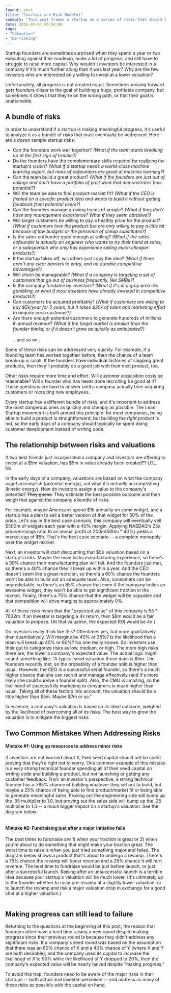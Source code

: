 ```yaml
---
layout: post
title: "Startups are Risk Bundles"
summary: "This post frames a startup as a series of risks that should be mitigated, and offers advice for how to prioritize and address those risks."
date: 2016-03-03 05:54:00
tags:
- "Valuation"
- "De-risking"
---
```

Startup founders are sometimes surprised when they spend a year or two executing against their roadmap, make a lot of progress, and still have to struggle to raise more capital. Why wouldn't investors be interested in a company if it's much further along than it was last year? Why are the few investors who are interested only willing to invest at a lower valuation?

Unfortunately, all progress is not created equal. Sometimes moving forward gets founders closer to the goal of building a huge, profitable company, but sometimes it shows that they're on the wrong path, or that their goal is unattainable. 

## A bundle of risks 
In order to understand if a startup is making meaningful progress, it's useful to analyze it as a bundle of risks that must eventually be addressed. Here are a dozen sample startup risks:

- Can the founders work well together? _(What if the team starts breaking up at the first sign of trouble?)_
- Do the founders have the complementary skills required for realizing the startup's vision? _(What if a startup needs a world-class machine learning expert, but none of cofounders are great at machine learning?)_
- Can the team build a great product? _(What if the founders are just out of college and don't have a portfolio of past work that demonstrates their potential?)_
- Will the team be able to find product-market fit? _(What if the CEO is fixated on a specific product idea and wants to build it without getting feedback from potential users?)_
- Can the founders manage growing teams of people? _(What if they don't have any management experience? What if they seem abrasive?)_
- Will target customers be willing to pay a healthy price for the product? _(What if customers love the product but are only willing to pay a little bit because of low budgets or the presence of cheap substitutes?)_
- Is the sales cofounder good enough at selling? _(What if the sales cofounder is actually an engineer who wants to try their hand at sales, or a salesperson who only has experience selling much cheaper products?)_
- If the startup takes off, will others just copy the idea? _(What if there aren't any clear barriers to entry, and no durable competitive advantages?)_
- Will churn be manageable? _(What if a company is targeting a set of customers that go out of business frequently, like SMBs?)_
- Is the company fundable by investors? _(What if it's in a gray area like gambling, or what if most investors have already invested in competitive products?)_
- Can customers be acquired profitably? _(What if customers are willing to pay $5k/year for 5 years, but it takes $30k of sales and marketing effort to acquire each customer?)_ 
- Are there enough potential customers to generate hundreds of millions in annual revenue? _(What if the target market is smaller than the founder thinks, or if it doesn't grow as quickly as anticipated?)_<br><br>.. and so on..

Some of these risks can be addressed very quickly. For example, if a founding team has worked together before, then the chance of a team break-up is small. If the founders have individual histories of shipping great products, then they'll probably do a good job with their next product, too.

Other risks require more time and effort. Will customer acquisition costs be reasonable? Will a founder who has never done recruiting be good at it? These questions are hard to answer until a company actually tries acquiring customers or recruiting new employees. 

Every startup has a different bundle of risks, and it's important to address the most dangerous ones as quickly and cheaply as possible. The Lean Startup movement is built around this principle: for most companies, being able to build a product is straightforward, but building the _right_ product is not, so the early days of a company should typically be spent doing customer development instead of writing code. 

## The relationship between risks and valuations
If two best friends just incorporated a company and investors are offering to invest at a $5m valuation, has $5m in value already been created?? LOL. No.

In the early days of a company, valuations are based on what the company _might_ accomplish (potential energy), not what it's _actually_ accomplishing (kinetic energy). How do investors assign a value to the company's potential? <strike>They guess.</strike> They estimate the best possible outcome and then weigh that against the company's bundle of risks. 

For example, maybe Americans spend $1b annually on some widget, and a startup has a plan to sell a better version of that widget for 50% of the price. Let's say in the best case scenario, this company will eventually sell $500m of widgets each year with a 40% margin. Applying NASDAQ's 25x price/earnings ratio to an annual profit of $200m ($500m * 40%) yields a market cap of $5b. That's the best case scenario -- a complete monopoly over the widget market.

Next, an investor will start discounting that $5b valuation based on a startup's risks. Maybe the team lacks manufacturing experience, so there's a 30% chance their manufacturing plan will fail. And the founders just met, so there's a 40% chance they'll break up within a year. And the CEO doesn't seem like a great recruiter, so there's a 60% chance the founders won't be able to build out an adequate team. Also, consumers can be unpredictable, so there's an 85% chance that even if the company builds an awesome widget, they won't be able to get significant traction in the market. Finally, there's a 75% chance that the widget will be copyable and that competition will drive margins to approximately 0%.

All of these risks mean that the "expected value" of this company is $5b * 70% * 60% * 40% * 15% * 25% = ~$32m. If an investor is targeting a 4x return, then $8m would be a fair valuation to propose. (At that valuation, the expected ROI would be 4x.)

Do investors really think like this? Oftentimes yes, but more qualitatively than quantitatively. Will margins be 40% or 35%? Is the likelihood that a team will break up 40% or 60%? No one really knows. So investors use their gut to categorize risks as low, medium, or high. The more high risks there are, the lower a company's expected value. The actual logic might sound something like: "A typical seed valuation these days is $5m. The founders recently met, so the probability of a founder split is higher than usual. However, the CEO is a successful serial founder, so there's a much higher chance that she can recruit and manage effectively (and it's more likely she could survive a founder split). Also, the CMO is amazing, so the likelihood of successfully marketing to consumers is much higher than usual. Taking all of these factors into account, the valuation should be a little higher than $5m. Maybe $7m or so."

In essence, a company's valuation is based on its ideal outcome, weighed by the likelihood of overcoming all of its risks. The best way to grow the valuation is to mitigate the biggest risks. 

## Two Common Mistakes When Addressing Risks

#### Mistake #1: Using up resources to address minor risks
If investors are not worried about X, then seed capital should not be spent proving that they're right not to worry. One common example of this mistake is a very strong technical founder spending all of their seed capital on writing code and building a product, but not launching or getting any customer feedback. From an investor's perspective, a strong technical founder has a >95% chance of building whatever they set out to build, but maybe a 25% chance of being able to find product/market fit or being able to generate meaningful sales. Proving out the engineering side will bump up the .95 multiplier to 1.0, but proving out the sales side will bump up the .25 multiplier to 1.0 -- a much bigger impact on a startup's valuation. See the diagram below:

<center>
<img src="{{ site.url }}/public/img/risk-bundles.png" alt="" height="" width="" class="emailImage" />
</center>

#### Mistake #2: Fundraising just after a major initiative fails

The best times to fundraise are 1) when your traction is great or 2) when you're about to do something that might make your traction great. The worst time to raise is when you just tried something major and failed. The diagram below shows a product that's about to undergo a revamp. There's a 75% chance the revamp will boost revenue and a 25% chance it will hurt revenue. The best time to fundraise would be just before launch, or just after a successful launch. Raising after an unsuccessful launch is a terrible idea because your startup's valuation will be much lower. (It's ultimately up to the founder whether to raise pre-revamp at a slightly lower valuation, or to launch the revamp and risk a major valuation drop in exchange for a good shot at a higher valuation.)

<center>
<img src="{{ site.url }}/public/img/risk-bundles2.png" alt="" height="" width="" class="emailImage" />
</center>


## Making progress can still lead to failure
Returning to the questions at the beginning of this post, the reason that founders often have a hard time raising a new round despite making progress since their previous round is because they didn't address any significant risks. If a company's seed round was based on the assumption that there was an 80% chance of X and a 40% chance of Y (where X and Y are both desirable), and the company used its capital to increase the likelihood of X to 90% while the likelihood of Y dropped to 20%, then the company's expected value will be nearly halved despite "making progress."

To avoid this trap, founders need to be aware of the major risks in their startups -- both actual and investor-perceived -- and address as many of these risks as possible with the capital on hand.